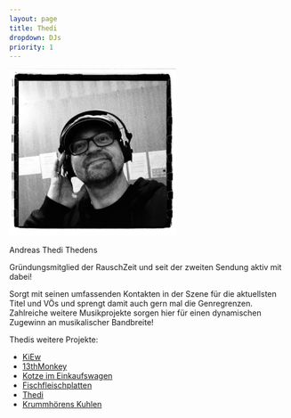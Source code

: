 ```yaml
---
layout: page
title: Thedi
dropdown: DJs
priority: 1
---
```

![Thedi](/uploads/2019/04/52606110_2219902491426046_4387548004714807296_n-300x300.jpg "Thedi")

Andreas Thedi Thedens

Gründungsmitglied der RauschZeit und seit der zweiten Sendung aktiv mit dabei!

Sorgt mit seinen umfassenden Kontakten in der Szene für die aktuellsten Titel und VÖs und sprengt damit auch gern mal die Genregrenzen. Zahlreiche weitere Musikprojekte sorgen hier für einen dynamischen Zugewinn an musikalischer Bandbreite!

Thedis weitere Projekte:


*   [KiEw](https://www.kiew.org/)
*   [13thMonkey](https://13thmonkey.de/)
*   [Kotze im Einkaufswagen](https://www.kotzeimeinkaufswagen.de/)
*   [Fischfleischplatten](https://www.fischfleischplatten.de/)
*   [Thedi](https://www.thedi.de/)
*   [Krummhörens Kuhlen](https://de-de.facebook.com/krummhoerenskuhlen/)
